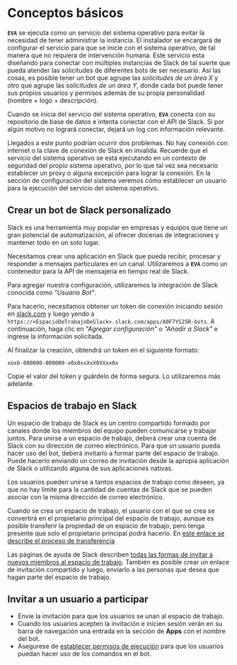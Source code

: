 # Conceptos básicos

**`EVA`** se ejecuta como un servicio del sistema operativo para evitar la necesidad de tener administrar la instancia. El instalador se encargará de configurar el servicio para que se inicie con el sistema operativo, de tal manera que no requiera de intervención humana. Este servicio esta diseñando para conectar con múltiples instancias de Slack de tal suerte que pueda atender las solicitudes de diferentes bots de ser necesario. Así las cosas, es posible tener un bot que agrupe las _solicitudes de un área X_ y otro que agrupe las _solicitudes de un área Y_, donde cada bot puede tener sus propios usuarios y permisos además de su propia personalidad (nombre + logo + descripción).

Cuando se inicia del servicio del sistema operativo, **`EVA`** conecta con su repositorio de base de datos e intenta conectar con el API de Slack. Si por algún motivo no logrará conectar, dejará un log con información relevante.

Llegados a este punto podrían ocurrir dos problemas. No hay conexión con internet o la clave de conexión de Slack en invalida. Recuerde que el servicio del sistema operativo se está ejecutando en un contexto de seguridad del propio sistema operativo, por lo que tal vez sea necesario establecer un proxy o alguna excepción para lograr la conexión. En la sección de configuración del sistema veremos cómo establecer un usuario para la ejecución del servicio del sistema operativo.

## Crear un bot de Slack personalizado

Slack es una herramienta muy popular en empresas y equipos que tiene un gran potencial de automatización, al ofrecer docenas de integraciones y mantener todo en un solo lugar.

Necesitamos crear una aplicación en Slack que pueda recibir, procesar y responder a mensajes particulares en un canal. Utilizaremos a  **`EVA`** como un contenedor para la API de mensajería en tiempo real de Slack.

Para agregar nuestra configuración, utilizaremos la integración de Slack conocida como _"Usuario Bot"_.

Para hacerlo, necesitamos obtener un token de conexión iniciando sesión en [slack.com](https://slack.com) y luego yendo a `https://<EspacioDeTrabajoDeSlack>.slack.com/apps/A0F7YS25R-bots`. A continuación, haga clic en _"Agregar configuración"_ o _"Añadir a Slack"_ e ingrese la información solicitada.

Al finalizar la creación, obtendrá un token en el siguiente formato:

`xoxb-000000-000000-x0x0xxXxX0XXxx0x`

Copie el valor del token y guárdelo de forma segura. Lo utilizaremos más adelante.

## Espacios de trabajo en Slack

Un espacio de trabajo de Slack es un centro compartido formado por canales donde los miembros del equipo pueden comunicarse y trabajar juntos. Para unirse a un espacio de trabajo, deberá crear una cuenta de Slack con su dirección de correo electrónico. Para que un usuario pueda hacer uso del bot, deberá invitarlo a formar parte del espacio de trabajo. Puede hacerlo enviando un correo de invitación desde la apropia aplicación de Slack o utilizando alguna de sus aplicaciones nativas.

Los usuarios pueden unirse a tantos espacios de trabajo como deseen, ya que no hay límite para la cantidad de cuentas de Slack que se pueden asociar con la misma dirección de correo electrónico.

Cuando se crea un espacio de trabajo, el usuario con el que se crea se convertirá en el propietario principal del espacio de trabajo, aunque es posible transferir la propiedad de un espacio de trabajo, pero tenga presente que solo el propietario principal podrá hacerlo. En [este enlace se describe el proceso de transferencia](https://slack.com/intl/en-co/help/articles/204401633)

Las páginas de ayuda de Slack describen [todas las formas de invitar a nuevos miembros al espacio de trabajo](https://slack.com/intl/en-co/help/articles/201330256). También es posible crear un enlace de invitación compartido y luego, enviarlo a las personas que desea que hagan parte del espacio de trabajo.

## Invitar a un usuario a participar

- Envie la invitación para que los usuarios se unan al espacio de trabajo.
- Cuando los usuarios acepten la invitación e inicien sesión verán en su barra de navegación una entrada en la sección de **Apps** con el nombre del bot.
- Asegurese de [establecer permisos de ejecución](../api/system-admin.md) para que los usuarios puedan hacer uso de los comandos en el bot.
